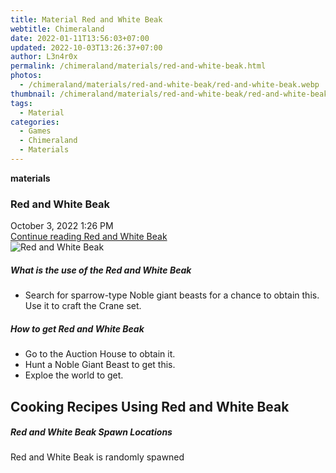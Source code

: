 ```yaml
---
title: Material Red and White Beak
webtitle: Chimeraland
date: 2022-01-11T13:56:03+07:00
updated: 2022-10-03T13:26:37+07:00
author: L3n4r0x
permalink: /chimeraland/materials/red-and-white-beak.html
photos:
  - /chimeraland/materials/red-and-white-beak/red-and-white-beak.webp
thumbnail: /chimeraland/materials/red-and-white-beak/red-and-white-beak.webp
tags:
  - Material
categories:
  - Games
  - Chimeraland
  - Materials
---
```


<section id="bootstrap-wrapper">
  <link
    rel="stylesheet"
    href="https://cdn.statically.io/gh/dimaslanjaka/Web-Manajemen/40ac3225/css/bootstrap-4.5-wrapper.css"
  />
  <div
    class="row g-0 border rounded overflow-hidden flex-md-row mb-4 shadow-sm position-relative"
  >
    <div class="col p-4 d-flex flex-column position-static">
      <strong class="d-inline-block mb-2 text-success">materials</strong>
      <h3 class="mb-0">Red and White Beak</h3>
      <div class="mb-1 text-muted">October 3, 2022 1:26 PM</div>
      <a
        href="/chimeraland/materials/red-and-white-beak.html"
        class="stretched-link d-none"
        >Continue reading Red and White Beak</a
      >
    </div>
    <div class="col-auto d-none d-lg-block">
      <img
        src="/chimeraland/materials/red-and-white-beak/red-and-white-beak.webp"
        alt="Red and White Beak"
      />
    </div>
  </div>
  <div class="row">
    <div class="col-lg-6 col-12 mb-2">
      <div class="card">
        <div class="card-body">
          <h5 class="card-title">What is the use of the Red and White Beak</h5>
          <div class="card-text">
            <ul>
              <li>
                Search for sparrow-type Noble giant beasts for a chance to
                obtain this. Use it to craft the Crane set.
              </li>
            </ul>
          </div>
        </div>
      </div>
    </div>
    <div class="col-lg-6 col-12 mb-2">
      <div class="card">
        <div class="card-body">
          <h5 class="card-title">How to get Red and White Beak</h5>
          <div class="card-text">
            <ul>
              <li>Go to the Auction House to obtain it.</li>
              <li>Hunt a Noble Giant Beast to get this.</li>
              <li>Exploe the world to get.</li>
            </ul>
          </div>
        </div>
      </div>
    </div>
    <div class="col-12 mb-2">
      <h2 id="cookable">Cooking Recipes Using Red and White Beak</h2>
    </div>
    <div class="col-12 mb-2">
      <h5>Red and White Beak Spawn Locations</h5>
      <p>Red and White Beak is randomly spawned</p>
    </div>
  </div>
</section>